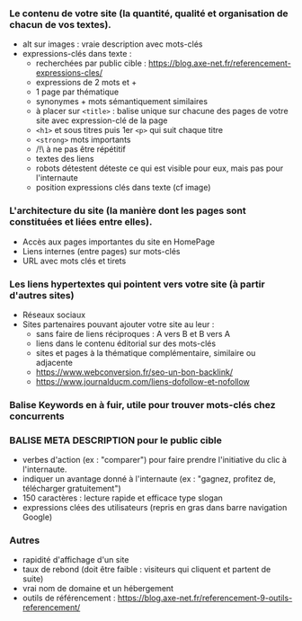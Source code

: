 ### Le contenu de votre site (la quantité, qualité et organisation de chacun de vos textes).
- alt sur images : vraie description avec mots-clés
- expressions-clés dans texte :
  - recherchées par public cible : https://blog.axe-net.fr/referencement-expressions-cles/
  - expressions de 2 mots et + 
  - 1 page par thématique
  - synonymes + mots sémantiquement similaires
  - à placer sur `<title>` : balise unique sur chacune des pages de votre site avec expression-clé de la page
  - `<h1>` et sous titres puis 1er `<p>` qui suit chaque titre
  - `<strong>` mots importants
  - /!\ à ne pas être répétitif
  - textes des liens
  - robots détestent déteste ce qui est visible pour eux, mais pas pour l'internaute
  - position expressions clés dans texte (cf image)
  
### L'architecture du site (la manière dont les pages sont constituées et liées entre elles).
- Accès aux pages importantes du site en HomePage
- Liens internes (entre pages) sur mots-clés
- URL avec mots clés et tirets
  
### Les liens hypertextes qui pointent vers votre site (à partir d'autres sites)
- Réseaux sociaux
- Sites partenaires pouvant ajouter votre site au leur :
  - sans faire de liens réciproques : A vers B et B vers A
  - liens dans le contenu éditorial sur des mots-clés
  - sites et pages à la thématique complémentaire, similaire ou adjacente
  - https://www.webconversion.fr/seo-un-bon-backlink/
  - https://www.journalducm.com/liens-dofollow-et-nofollow
  
### Balise Keywords en <head> à fuir, utile pour trouver mots-clés chez concurrents

### BALISE META DESCRIPTION <head> pour le public cible
  - verbes d'action (ex : "comparer") pour faire prendre l'initiative du clic à l'internaute.
  - indiquer un avantage donné à l'internaute (ex : "gagnez, profitez de, télécharger gratuitement")
  - 150 caractères : lecture rapide et efficace type slogan
  - expressions clées des utilisateurs (repris en gras dans barre navigation Google)

### Autres
- rapidité d'affichage d'un site
- taux de rebond (doit être faible : visiteurs qui cliquent et partent de suite)
- vrai nom de domaine et un hébergement
- outils de référencement : https://blog.axe-net.fr/referencement-9-outils-referencement/
